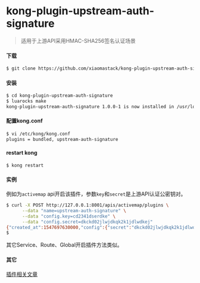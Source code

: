 # kong-plugin-upstream-auth-signature

>适用于上游API采用HMAC-SHA256签名认证场景

#### 下载

``` bash
$ git clone https://github.com/xiaomastack/kong-plugin-upstream-auth-signature.git
```

#### 安装

``` bash
$ cd kong-plugin-upstream-auth-signature
$ luarocks make
kong-plugin-upstream-auth-signature 1.0.0-1 is now installed in /usr/local (license: Apache-2.0)

```

#### 配置kong.conf

``` bash
$ vi /etc/kong/kong.conf
plugins = bundled, upstream-auth-signature
```

#### restart kong

``` bash
$ kong restart
```

#### 实例
例如为`activemap` api开启该插件，参数`key`和`secret`是上游API认证公密钥对。

``` bash
$ curl -X POST http://127.0.0.1:8001/apis/activemap/plugins \
      --data "name=upstream-auth-signature" \
      --data "config.key=cd2341dserdke" \
      --data "config.secret=dkckd02jlwjdkqk2k1jdlwdkej"
{"created_at":1547697630000,"config":{"secret":"dkckd02jlwjdkqk2k1jdlwdkej","key":"cd2341dserdke"},"id":"72b9cbb3-25be-4df2-b1c1-aaca3f8a5bc8","name":"upstream-auth-signature","api_id":"f3cfe35d-58f3-4a7f-a44b-47d3dbd40158","enabled":true}
$ 
```

其它Service、Route、Global开启插件方法类似。

#### 其它
<a href="https://www.xiaomastack.com/2019/01/17/kong-plugin-upstream-auth-signature/" target="_blank">插件相关文章</a>

